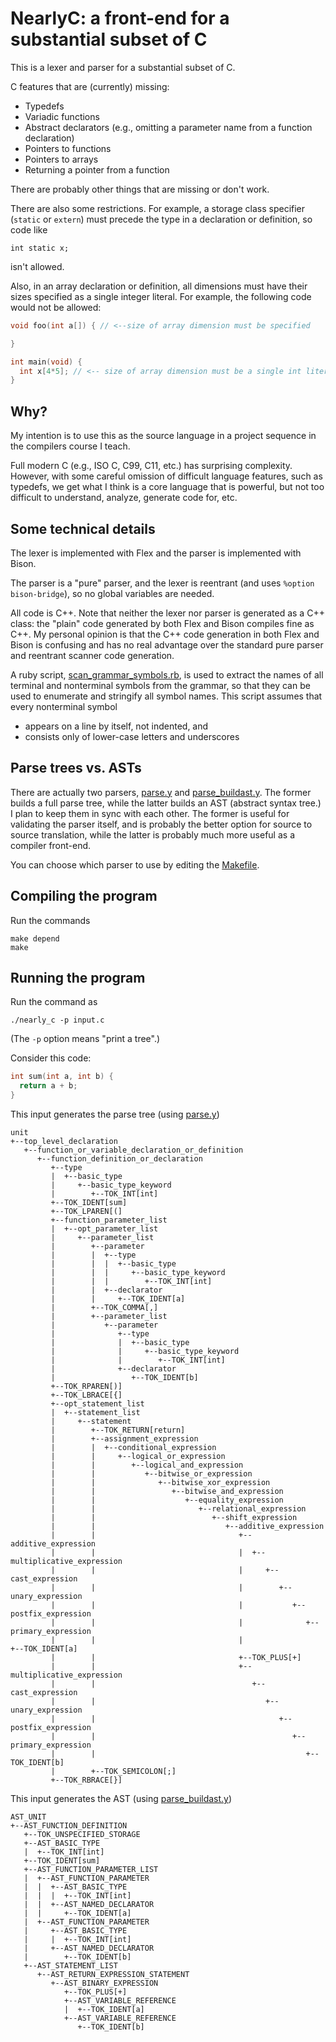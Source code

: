 # NearlyC: a front-end for a substantial subset of C

This is a lexer and parser for a substantial subset of C.

C features that are (currently) missing:

* Typedefs
* Variadic functions
* Abstract declarators (e.g., omitting a parameter name from a function declaration)
* Pointers to functions
* Pointers to arrays
* Returning a pointer from a function

There are probably other things that are missing or don't work.

There are also some restrictions. For example, a storage class specifier
(`static` or `extern`) must precede the type in a declaration or definition,
so code like

```
int static x;
```

isn't allowed.

Also, in an array declaration or definition, all dimensions must have their
sizes specified as a single integer literal. For example, the following
code would not be allowed:

```c
void foo(int a[]) { // <--size of array dimension must be specified

}

int main(void) {
  int x[4*5]; // <-- size of array dimension must be a single int literal
}
```

## Why?

My intention is to use this as the source language in a project sequence
in the compilers course I teach.

Full modern C (e.g., ISO C, C99, C11, etc.) has surprising complexity.
However, with some careful omission of difficult language features, such
as typedefs, we get what I think is a core language that is powerful,
but not too difficult to understand, analyze, generate code for, etc.

## Some technical details

The lexer is implemented with Flex and the parser is implemented with Bison.

The parser is a "pure" parser, and the lexer is reentrant (and uses `%option bison-bridge`),
so no global variables are needed.

All code is C++.  Note that neither the lexer nor parser is generated as a C++
class: the "plain" code generated by both Flex and Bison compiles fine as C++.
My personal opinion is that the C++ code generation in both Flex and Bison
is confusing and has no real advantage over the standard pure parser and reentrant
scanner code generation.

A ruby script, [scan\_grammar\_symbols.rb](scan_grammar_symbols.rb),
is used to extract the names of all terminal and nonterminal symbols from
the grammar, so that they can be used to enumerate and stringify all
symbol names. This script assumes that every nonterminal symbol

* appears on a line by itself, not indented, and
* consists only of lower-case letters and underscores

## Parse trees vs. ASTs

There are actually two parsers, [parse.y](parse.y) and [parse\_buildast.y](parse_buildast.y).
The former builds a full parse tree, while the latter builds an AST
(abstract syntax tree.)  I plan to keep them in sync with each other.
The former is useful for validating the parser itself, and is probably
the better option for source to source translation, while the latter
is probably much more useful as a compiler front-end.

You can choose which parser to use by editing the [Makefile](Makefile).

## Compiling the program

Run the commands

```
make depend
make
```

## Running the program

Run the command as

```
./nearly_c -p input.c
```

(The `-p` option means "print a tree".)

Consider this code:

```c
int sum(int a, int b) {
  return a + b;
}
```

This input generates the parse tree (using [parse.y](parse.y))

```
unit
+--top_level_declaration
   +--function_or_variable_declaration_or_definition
      +--function_definition_or_declaration
         +--type
         |  +--basic_type
         |     +--basic_type_keyword
         |        +--TOK_INT[int]
         +--TOK_IDENT[sum]
         +--TOK_LPAREN[(]
         +--function_parameter_list
         |  +--opt_parameter_list
         |     +--parameter_list
         |        +--parameter
         |        |  +--type
         |        |  |  +--basic_type
         |        |  |     +--basic_type_keyword
         |        |  |        +--TOK_INT[int]
         |        |  +--declarator
         |        |     +--TOK_IDENT[a]
         |        +--TOK_COMMA[,]
         |        +--parameter_list
         |           +--parameter
         |              +--type
         |              |  +--basic_type
         |              |     +--basic_type_keyword
         |              |        +--TOK_INT[int]
         |              +--declarator
         |                 +--TOK_IDENT[b]
         +--TOK_RPAREN[)]
         +--TOK_LBRACE[{]
         +--opt_statement_list
         |  +--statement_list
         |     +--statement
         |        +--TOK_RETURN[return]
         |        +--assignment_expression
         |        |  +--conditional_expression
         |        |     +--logical_or_expression
         |        |        +--logical_and_expression
         |        |           +--bitwise_or_expression
         |        |              +--bitwise_xor_expression
         |        |                 +--bitwise_and_expression
         |        |                    +--equality_expression
         |        |                       +--relational_expression
         |        |                          +--shift_expression
         |        |                             +--additive_expression
         |        |                                +--additive_expression
         |        |                                |  +--multiplicative_expression
         |        |                                |     +--cast_expression
         |        |                                |        +--unary_expression
         |        |                                |           +--postfix_expression
         |        |                                |              +--primary_expression
         |        |                                |                 +--TOK_IDENT[a]
         |        |                                +--TOK_PLUS[+]
         |        |                                +--multiplicative_expression
         |        |                                   +--cast_expression
         |        |                                      +--unary_expression
         |        |                                         +--postfix_expression
         |        |                                            +--primary_expression
         |        |                                               +--TOK_IDENT[b]
         |        +--TOK_SEMICOLON[;]
         +--TOK_RBRACE[}]
```

This input generates the AST (using [parse\_buildast.y](parse_buildast.y))

```
AST_UNIT
+--AST_FUNCTION_DEFINITION
   +--TOK_UNSPECIFIED_STORAGE
   +--AST_BASIC_TYPE
   |  +--TOK_INT[int]
   +--TOK_IDENT[sum]
   +--AST_FUNCTION_PARAMETER_LIST
   |  +--AST_FUNCTION_PARAMETER
   |  |  +--AST_BASIC_TYPE
   |  |  |  +--TOK_INT[int]
   |  |  +--AST_NAMED_DECLARATOR
   |  |     +--TOK_IDENT[a]
   |  +--AST_FUNCTION_PARAMETER
   |     +--AST_BASIC_TYPE
   |     |  +--TOK_INT[int]
   |     +--AST_NAMED_DECLARATOR
   |        +--TOK_IDENT[b]
   +--AST_STATEMENT_LIST
      +--AST_RETURN_EXPRESSION_STATEMENT
         +--AST_BINARY_EXPRESSION
            +--TOK_PLUS[+]
            +--AST_VARIABLE_REFERENCE
            |  +--TOK_IDENT[a]
            +--AST_VARIABLE_REFERENCE
               +--TOK_IDENT[b]
```
